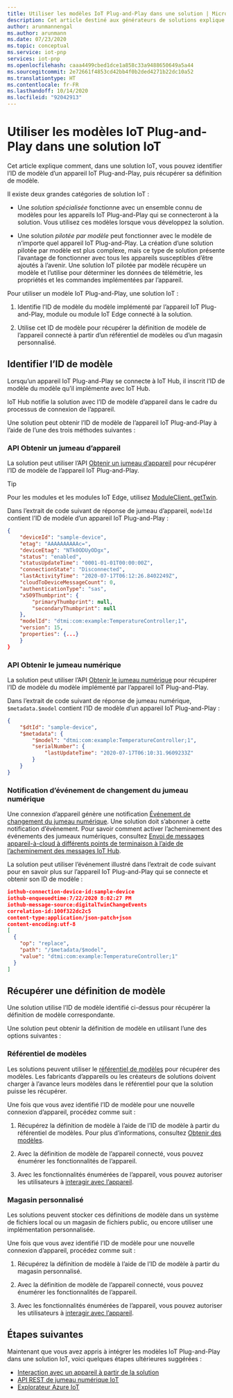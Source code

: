 ```yaml
---
title: Utiliser les modèles IoT Plug-and-Play dans une solution | Microsoft Docs
description: Cet article destiné aux générateurs de solutions explique comment utiliser les modèles IoT Plug-and-Play dans une solution IoT.
author: arunmannengal
ms.author: arunmann
ms.date: 07/23/2020
ms.topic: conceptual
ms.service: iot-pnp
services: iot-pnp
ms.openlocfilehash: caaa4499cbed1dce1a858c33a9488650649a5a44
ms.sourcegitcommit: 2e72661f4853cd42bb4f0b2ded4271b22dc10a52
ms.translationtype: HT
ms.contentlocale: fr-FR
ms.lasthandoff: 10/14/2020
ms.locfileid: "92042913"
---
```

# <a name="use-iot-plug-and-play-models-in-an-iot-solution"></a>Utiliser les modèles IoT Plug-and-Play dans une solution IoT

Cet article explique comment, dans une solution IoT, vous pouvez identifier l’ID de modèle d’un appareil IoT Plug-and-Play, puis récupérer sa définition de modèle.

Il existe deux grandes catégories de solution IoT :

- Une *solution spécialisée* fonctionne avec un ensemble connu de modèles pour les appareils IoT Plug-and-Play qui se connecteront à la solution. Vous utilisez ces modèles lorsque vous développez la solution.

- Une solution *pilotée par modèle* peut fonctionner avec le modèle de n’importe quel appareil IoT Plug-and-Play. La création d’une solution pilotée par modèle est plus complexe, mais ce type de solution présente l’avantage de fonctionner avec tous les appareils susceptibles d’être ajoutés à l’avenir. Une solution IoT pilotée par modèle récupère un modèle et l’utilise pour déterminer les données de télémétrie, les propriétés et les commandes implémentées par l’appareil.

Pour utiliser un modèle IoT Plug-and-Play, une solution IoT :

1. Identifie l’ID de modèle du modèle implémenté par l’appareil IoT Plug-and-Play, module ou module IoT Edge connecté à la solution.

1. Utilise cet ID de modèle pour récupérer la définition de modèle de l’appareil connecté à partir d’un référentiel de modèles ou d’un magasin personnalisé.

## <a name="identify-model-id"></a>Identifier l’ID de modèle

Lorsqu’un appareil IoT Plug-and-Play se connecte à IoT Hub, il inscrit l’ID de modèle du modèle qu’il implémente avec IoT Hub.

IoT Hub notifie la solution avec l’ID de modèle d’appareil dans le cadre du processus de connexion de l’appareil.

Une solution peut obtenir l’ID de modèle de l’appareil IoT Plug-and-Play à l’aide de l’une des trois méthodes suivantes :

### <a name="get-device-twin-api"></a>API Obtenir un jumeau d’appareil

La solution peut utiliser l’API [Obtenir un jumeau d’appareil](/java/api/com.microsoft.azure.sdk.iot.device.deviceclient.getdevicetwin?preserve-view=true&view=azure-java-stable) pour récupérer l’ID de modèle de l’appareil IoT Plug-and-Play.

> [!TIP]
> Pour les modules et les modules IoT Edge, utilisez [ModuleClient. getTwin](/java/api/com.microsoft.azure.sdk.iot.device.moduleclient.gettwin?preserve-view=true&view=azure-java-stable).

Dans l’extrait de code suivant de réponse de jumeau d’appareil, `modelId` contient l’ID de modèle d’un appareil IoT Plug-and-Play :

```json
{
    "deviceId": "sample-device",
    "etag": "AAAAAAAAAAc=",
    "deviceEtag": "NTk0ODUyODgx",
    "status": "enabled",
    "statusUpdateTime": "0001-01-01T00:00:00Z",
    "connectionState": "Disconnected",
    "lastActivityTime": "2020-07-17T06:12:26.8402249Z",
    "cloudToDeviceMessageCount": 0,
    "authenticationType": "sas",
    "x509Thumbprint": {
        "primaryThumbprint": null,
        "secondaryThumbprint": null
    },
    "modelId": "dtmi:com:example:TemperatureController;1",
    "version": 15,
    "properties": {...}
    }
}
```

### <a name="get-digital-twin-api"></a>API Obtenir le jumeau numérique

La solution peut utiliser l’API [Obtenir le jumeau numérique](/rest/api/iothub/service/digitaltwin/getdigitaltwin) pour récupérer l’ID de modèle du modèle implémenté par l’appareil IoT Plug-and-Play.

Dans l’extrait de code suivant de réponse de jumeau numérique, `$metadata.$model` contient l’ID de modèle d’un appareil IoT Plug-and-Play :

```json
{
    "$dtId": "sample-device",
    "$metadata": {
        "$model": "dtmi:com:example:TemperatureController;1",
        "serialNumber": {
            "lastUpdateTime": "2020-07-17T06:10:31.9609233Z"
        }
    }
}
```

### <a name="digital-twin-change-event-notification"></a>Notification d’événement de changement du jumeau numérique

Une connexion d’appareil génère une notification [Événement de changement du jumeau numérique](concepts-digital-twin.md#digital-twin-change-events). Une solution doit s’abonner à cette notification d’événement. Pour savoir comment activer l’acheminement des événements des jumeaux numériques, consultez [Envoi de messages appareil-à-cloud à différents points de terminaison à l’aide de l’acheminement des messages IoT Hub](../iot-hub/iot-hub-devguide-messages-d2c.md#non-telemetry-events).

La solution peut utiliser l’événement illustré dans l’extrait de code suivant pour en savoir plus sur l’appareil IoT Plug-and-Play qui se connecte et obtenir son ID de modèle :

```json
iothub-connection-device-id:sample-device
iothub-enqueuedtime:7/22/2020 8:02:27 PM
iothub-message-source:digitalTwinChangeEvents
correlation-id:100f322dc2c5
content-type:application/json-patch+json
content-encoding:utf-8
[
  {
    "op": "replace",
    "path": "/$metadata/$model",
    "value": "dtmi:com:example:TemperatureController;1"
  }
]
```

## <a name="retrieve-a-model-definition"></a>Récupérer une définition de modèle

Une solution utilise l’ID de modèle identifié ci-dessus pour récupérer la définition de modèle correspondante.

Une solution peut obtenir la définition de modèle en utilisant l’une des options suivantes :

### <a name="model-repository"></a>Référentiel de modèles

Les solutions peuvent utiliser le [référentiel de modèles](concepts-model-repository.md) pour récupérer des modèles. Les fabricants d’appareils ou les créateurs de solutions doivent charger à l’avance leurs modèles dans le référentiel pour que la solution puisse les récupérer.

Une fois que vous avez identifié l’ID de modèle pour une nouvelle connexion d’appareil, procédez comme suit :

1. Récupérez la définition de modèle à l’aide de l’ID de modèle à partir du référentiel de modèles. Pour plus d’informations, consultez [Obtenir des modèles](/rest/api/iothub/digitaltwinmodelrepositoryservice/getmodelasync/getmodelasync).

1. Avec la définition de modèle de l’appareil connecté, vous pouvez énumérer les fonctionnalités de l’appareil.

1. Avec les fonctionnalités énumérées de l’appareil, vous pouvez autoriser les utilisateurs à [interagir avec l’appareil](quickstart-service-node.md).

### <a name="custom-store"></a>Magasin personnalisé

Les solutions peuvent stocker ces définitions de modèle dans un système de fichiers local ou un magasin de fichiers public, ou encore utiliser une implémentation personnalisée.

Une fois que vous avez identifié l’ID de modèle pour une nouvelle connexion d’appareil, procédez comme suit :

1. Récupérez la définition de modèle à l’aide de l’ID de modèle à partir du magasin personnalisé.

1. Avec la définition de modèle de l’appareil connecté, vous pouvez énumérer les fonctionnalités de l’appareil. 

1. Avec les fonctionnalités énumérées de l’appareil, vous pouvez autoriser les utilisateurs à [interagir avec l’appareil](quickstart-service-node.md).  

## <a name="next-steps"></a>Étapes suivantes

Maintenant que vous avez appris à intégrer les modèles IoT Plug-and-Play dans une solution IoT, voici quelques étapes ultérieures suggérées :

- [Interaction avec un appareil à partir de la solution](quickstart-service-node.md)
- [API REST de jumeau numérique IoT](/rest/api/iothub/service/digitaltwin)
- [Explorateur Azure IoT](howto-use-iot-explorer.md)